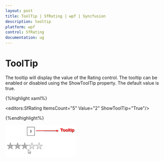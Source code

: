 ```yaml
---
layout: post
title: ToolTip | SfRating | wpf | Syncfusion
description: tooltip
platform: wpf
control: SfRating
documentation: ug
---
```


# ToolTip

The tooltip will display the value of the Rating control. The tooltip can be enabled or disabled using the ShowToolTip property. The default value is true.



{%highlight xaml%}

<editors:SfRating ItemsCount="5" Value="2" ShowToolTip="True"/>

{%endhighlight%}

![](ToolTip_images/ToolTip_img1.png)



